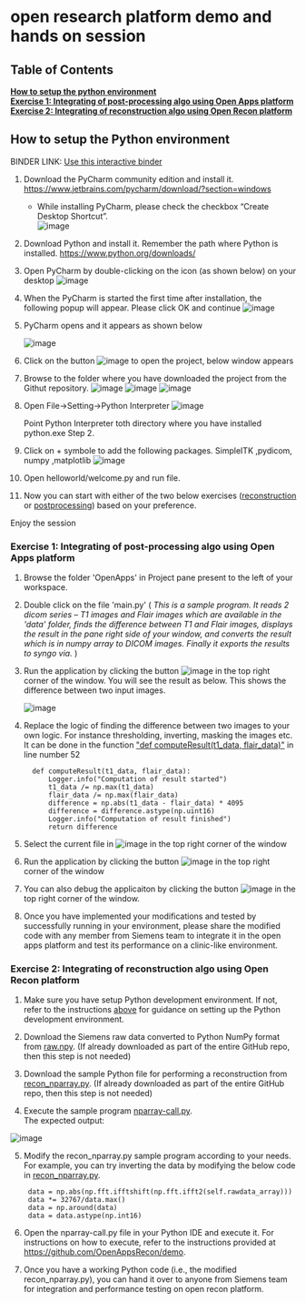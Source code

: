 # open research platform demo and hands on session
## Table of Contents
**[How to setup the python environment](#SetupEnvironment)**<br>
**[Exercise 1: Integrating of post-processing algo using Open Apps platform](#Exercise1)**<br>
**[Exercise 2: Integrating of reconstruction algo using Open Recon platform](#Exercise2)**<br>

## <a name='SetupEnvironment'></a>How to setup the Python environment
BINDER LINK: [Use this interactive binder](https://mybinder.org/v2/gh/arjunsiemens/OpenAppsRecon_HandsOn/e5f14047d4a9b2de743ae00ae9191495df62a4a5?urlpath=lab%2Ftree%2FSiemens_Workshop_Demo.ipynb)

1.	Download the PyCharm community edition and install it.
https://www.jetbrains.com/pycharm/download/?section=windows
     * While installing PyCharm, please check the checkbox “Create Desktop Shortcut”.      
![image](https://github.com/OpenAppsRecon/demo/assets/142770538/58ae3a7e-2892-4405-a9e2-879fb0427db4)



2.	Download Python and install it. Remember the path where Python is installed.
https://www.python.org/downloads/

3. Open PyCharm by double-clicking on the icon (as shown below) on your desktop
   ![image](https://github.com/OpenAppsRecon/demo/assets/142770538/3047ddad-19fc-4c68-8cce-b7dfef8de40e)

4. When the PyCharm is started the first time after installation, the following popup will appear.
        Please click OK and continue
   ![image](https://github.com/OpenAppsRecon/demo/assets/142770538/58254e72-e9aa-4267-a1d2-27e23e97179d)

5. PyCharm opens and it appears as shown below
   
     ![image](https://github.com/OpenAppsRecon/demo/assets/142770538/57e82f8b-f37e-4706-9df7-0e2511b26473)

6. Click on the button  ![image](https://github.com/OpenAppsRecon/demo/assets/142770538/48018137-a52f-43cc-abd0-ed28e018b1b0) to open the project, below window appears

7. Browse to the folder where you have downloaded the project from the Githut repository.
    ![image](https://github.com/OpenAppsRecon/demo/assets/142770538/821497c8-7a83-454f-818d-7483e1f2ecdc)
    ![image](https://github.com/OpenAppsRecon/demo/assets/142770538/937bafb2-a588-4a1c-8aba-cc1c27686ab6)
    ![image](https://github.com/OpenAppsRecon/demo/assets/142770538/6c3cb30d-6d0e-442a-9919-b63b8aea60ec)

8. Open File->Setting->Python Interpreter
   ![image](https://github.com/OpenAppsRecon/demo/assets/142770538/abc0192f-0733-4ffb-b0c9-581f247b0755)

   Point Python Interpreter toth directory where you have installed python.exe Step 2.
9. Click on + symbole to add the following packages.
    SimpleITK ,pydicom, numpy  ,matplotlib
   ![image](https://github.com/OpenAppsRecon/demo/assets/142770538/68e95f54-4715-4a03-9de2-325ad1c9c76f)

   
   
11.	Open helloworld/welcome.py and run file.

12.	Now you can start with either of the two below exercises ([reconstruction](#Exercise2) or [postprocessing](#Exercise1)) based on your preference. 
	

Enjoy the session

### <a name='Exercise1'></a>Exercise 1: Integrating of post-processing algo using Open Apps platform
1. Browse the folder 'OpenApps' in Project pane present to the left of your workspace.
2. Double click on the file 'main.py'
   ( *This is a sample program. 
     It reads 2 dicom series – T1 images and Flair images which are available in the 'data' folder, finds the difference between T1 and Flair images, displays the result in the pane right side of your window, 
     and converts the result which is in numpy array to DICOM images. Finally it exports the results to syngo via.* )
3. Run the application by clicking the button ![image](https://github.com/OpenAppsRecon/demo/assets/142770538/57f76a87-b6fe-41e7-9b06-cb5cdbec9122) in the top right corner of the window.
   You will see the result as below. This shows the difference between two input images.
   
   ![image](https://github.com/OpenAppsRecon/demo/assets/142770538/8c6724f9-21e5-41ea-8de0-d2785e333f93)
5. Replace the logic of finding the difference between two images to your own logic. For instance thresholding, inverting, masking the images etc.
   It can be done in the function ["def computeResult(t1_data, flair_data)"](https://github.com/OpenAppsRecon/demo/blob/main/OpenApps/main.py#L52) in line number 52
  
   ```
     def computeResult(t1_data, flair_data):  
         Logger.info("Computation of result started")
         t1_data /= np.max(t1_data)
         flair_data /= np.max(flair_data)
         difference = np.abs(t1_data - flair_data) * 4095
         difference = difference.astype(np.uint16)
         Logger.info("Computation of result finished")
         return difference
   ```
6. Select the current file in ![image](https://github.com/OpenAppsRecon/demo/assets/142770538/b6fc629e-a4c2-4d9d-b0c2-c08e64a72e06) in the top right corner of the window
7. Run the application by clicking the button ![image](https://github.com/OpenAppsRecon/demo/assets/142770538/57f76a87-b6fe-41e7-9b06-cb5cdbec9122) in the top right corner of the window
8. You can also debug the applicaiton by clicking the button ![image](https://github.com/OpenAppsRecon/demo/assets/142770538/a2e80267-a69f-43d2-91e0-a8340d24ca6d) in the top right corner of the window.
9. Once you have implemented your modifications and tested by successfully running in your environment, please share the modified code with any member from Siemens team to integrate it in the open apps platform and test its performance on a clinic-like environment. 


### <a name='Exercise2'></a>Exercise 2: Integrating of reconstruction algo using Open Recon platform

1. Make sure you have setup Python development environment. If not, refer to the instructions [above](#SetupEnvironment) for guidance on setting up the Python development environment.

2. Download the Siemens raw data converted to Python NumPy format from [raw.npy](https://github.com/OpenAppsRecon/demo/tree/main/OpenRecon/raw.npy).
   (If already downloaded as part of the entire GitHub repo, then this step is not needed)

3. Download the sample Python file for performing a reconstruction from [recon_nparray.py](https://github.com/OpenAppsRecon/demo/tree/main/OpenRecon/recon_nparray.py).
   (If already downloaded as part of the entire GitHub repo, then this step is not needed)

4. Execute the sample program [nparray-call.py](https://github.com/OpenAppsRecon/demo/tree/main/OpenRecon/nparray-call.py).
<BR>The expected output:
   
![image](https://github.com/OpenAppsRecon/demo/assets/142770538/a38d85fa-d3ed-489d-9025-0b3a24114583)

5. Modify the recon_nparray.py sample program according to your needs. For example, you can try inverting the data by modifying the below code in [recon_nparray.py](https://github.com/OpenAppsRecon/demo/tree/main/OpenRecon/recon_nparray.py#L13).
   
        data = np.abs(np.fft.ifftshift(np.fft.ifft2(self.rawdata_array)))
        data *= 32767/data.max()
        data = np.around(data)
        data = data.astype(np.int16)

6. Open the nparray-call.py file in your Python IDE and execute it. For instructions on how to execute, refer to the instructions provided at https://github.com/OpenAppsRecon/demo.

7. Once you have a working Python code (i.e., the modified recon_nparray.py), you can hand it over to anyone from Siemens team for integration and performance testing on open recon platform.
